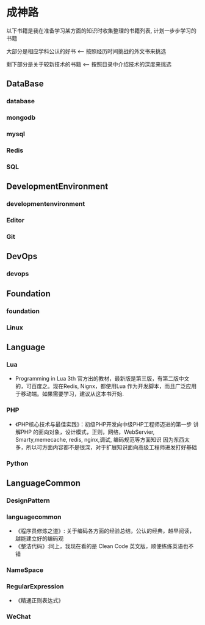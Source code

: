 # 成神路

以下书籍是我在准备学习某方面的知识时收集整理的书籍列表, 计划一步步学习的书籍

大部分是相应学科公认的好书 <-- 按照经历时间挑战的外文书来挑选

剩下部分是关于较新技术的书籍 <-- 按照目录中介绍技术的深度来挑选

## DataBase

### database

### mongodb

### mysql

### Redis

### SQL

## DevelopmentEnvironment

### developmentenvironment

### Editor

### Git

## DevOps

### devops

## Foundation

### foundation

### Linux

## Language

### Lua

- Programming in Lua 3th 官方出的教材，最新版是第三版，有第二版中文的，可百度之。现在Redis, Nignx，都使用Lua
作为开发脚本，而且广泛应用于移动端。如果需要学习，建议从这本书开始.

### PHP

- 《PHP核心技术与最佳实践》：初级PHP开发向中级PHP工程师迈进的第一步
讲解PHP 的面向对象，设计模式，正则，网络，WebServier, Smarty,memecache, redis, nginx,调试, 编码规范等方面知识
因为东西太多，所以可方面内容都不是很深，对于扩展知识面向高级工程师进发打好基础

### Python

## LanguageCommon

### DesignPattern

### languagecommon

- 《程序员修炼之道》: 关于编码各方面的经验总结，公认的经典，越早阅读，越能建立好的编码观
- 《整洁代码》:同上，我现在看的是 Clean Code 英文版，顺便练练英语也不错
### NameSpace

### RegularExpression

- 《精通正则表达式》

### WeChat

